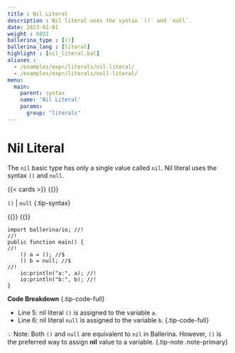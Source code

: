 ```yaml
---
title : Nil Literal
description : Nil literal uses the syntax `()` and `null`.
date: 2023-01-01
weight : 6031
ballerina_type : [()]
ballerina_lang : [literal]
highlight : [nil_literal.bal]
aliases : 
  - /examples/expr/literals/nil-literal/
  - /examples/expr/literals/null-literal/
menu:
  main:
    parent: syntax
    name: 'Nil Literal'
    params:
      group: "literals"
---
```


# Nil Literal

The `nil` basic type has only a single value called `nil`. Nil literal uses the syntax `()` and `null`.
    
{{< cards >}}
{{<card header="✍ Syntax" title="Nil Literal">}}

`()` | `null`
{.tip-syntax}

{{</card>}}
{{</cards>}}
    
```ballerina {filename="nil_literal.bal" lines="5 6" result="output"}
import ballerina/io; //!
//!
public function main() {
//!
    () a = (); //$
    () b = null; //$
//!
    io:println("a:", a); //!
    io:println("b:", b); //!
}
```

**Code Breakdown**
{.tip-code-full}

* Line 5: nil literal `()` is assigned to the variable `a`.
* Line 6: nil literal `null` is assigned to the variable `b`.
{.tip-code-full}

💡 Note: Both `()` and `null` are equivalent to `nil` in Ballerina. However, `()` is the preferred way to assign **nil** value to a variable.
{.tip-note .note-primary}